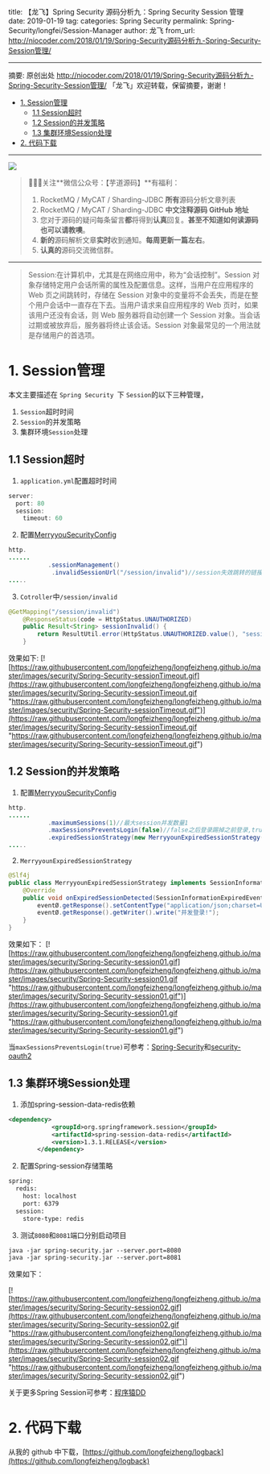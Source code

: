 title: 【龙飞】Spring Security 源码分析九：Spring Security Session 管理
date: 2019-01-19
tag:
categories: Spring Security
permalink: Spring-Security/longfei/Session-Manager
author: 龙飞
from_url: http://niocoder.com/2018/01/19/Spring-Security源码分析九-Spring-Security-Session管理/

-------

摘要: 原创出处 http://niocoder.com/2018/01/19/Spring-Security源码分析九-Spring-Security-Session管理/ 「龙飞」欢迎转载，保留摘要，谢谢！

- [1. Session管理](http://www.iocoder.cn/Spring-Security/longfei/Session-Manager/)
  - [1.1 Session超时](http://www.iocoder.cn/Spring-Security/longfei/Session-Manager/)
  - [1.2 Session的并发策略](http://www.iocoder.cn/Spring-Security/longfei/Session-Manager/)
  - [1.3 集群环境Session处理](http://www.iocoder.cn/Spring-Security/longfei/Session-Manager/)
- [2. 代码下载](http://www.iocoder.cn/Spring-Security/longfei/Session-Manager/)

-------

![](http://www.iocoder.cn/images/common/wechat_mp_2017_07_31.jpg)

> 🙂🙂🙂关注**微信公众号：【芋道源码】**有福利：
> 1. RocketMQ / MyCAT / Sharding-JDBC **所有**源码分析文章列表
> 2. RocketMQ / MyCAT / Sharding-JDBC **中文注释源码 GitHub 地址**
> 3. 您对于源码的疑问每条留言**都**将得到**认真**回复。**甚至不知道如何读源码也可以请教噢**。
> 4. **新的**源码解析文章**实时**收到通知。**每周更新一篇左右**。
> 5. **认真的**源码交流微信群。

-------

> Session:在计算机中，尤其是在网络应用中，称为“会话控制”。Session 对象存储特定用户会话所需的属性及配置信息。这样，当用户在应用程序的 Web 页之间跳转时，存储在 Session 对象中的变量将不会丢失，而是在整个用户会话中一直存在下去。当用户请求来自应用程序的 Web 页时，如果该用户还没有会话，则 Web 服务器将自动创建一个 Session 对象。当会话过期或被放弃后，服务器将终止该会话。Session 对象最常见的一个用法就是存储用户的首选项。

# 1. Session管理

本文主要描述在 `Spring Security `下 `Session`的以下三种管理，

1. `Session`超时时间
2. `Session`的并发策略
3. 集群环境`Session`处理

## 1.1 Session超时

1. `application.yml`配置超时时间
```java
server:
  port: 80
  session:
    timeout: 60
```
2. 配置[MerryyouSecurityConfig](https://github.com/longfeizheng/logback/blob/master/src/main/java/cn/merryyou/logback/security/MerryyouSecurityConfig.java#L77)
```java
http.
......
	       .sessionManagement()
            .invalidSessionUrl("/session/invalid")//session失效跳转的链接
.....
```
3. `Cotroller`中`/session/invalid`
```java
@GetMapping("/session/invalid")
    @ResponseStatus(code = HttpStatus.UNAUTHORIZED)
    public Result<String> sessionInvalid() {
        return ResultUtil.error(HttpStatus.UNAUTHORIZED.value(), "session失效");
    }
```

效果如下:
[![https://raw.githubusercontent.com/longfeizheng/longfeizheng.github.io/master/images/security/Spring-Security-sessionTimeout.gif](https://raw.githubusercontent.com/longfeizheng/longfeizheng.github.io/master/images/security/Spring-Security-sessionTimeout.gif "https://raw.githubusercontent.com/longfeizheng/longfeizheng.github.io/master/images/security/Spring-Security-sessionTimeout.gif")](https://raw.githubusercontent.com/longfeizheng/longfeizheng.github.io/master/images/security/Spring-Security-sessionTimeout.gif "https://raw.githubusercontent.com/longfeizheng/longfeizheng.github.io/master/images/security/Spring-Security-sessionTimeout.gif")

## 1.2 Session的并发策略

1. 配置[MerryyouSecurityConfig](https://github.com/longfeizheng/logback/blob/master/src/main/java/cn/merryyou/logback/security/MerryyouSecurityConfig.java#L79)
```java
http.
......
	       .maximumSessions(1)//最大session并发数量1
           .maxSessionsPreventsLogin(false)//false之后登录踢掉之前登录,true则不允许之后登录
           .expiredSessionStrategy(new MerryyounExpiredSessionStrategy())//登录被踢掉时的自定义操作
.....
```
2. `MerryyounExpiredSessionStrategy`
```java
@Slf4j
public class MerryyounExpiredSessionStrategy implements SessionInformationExpiredStrategy {
    @Override
    public void onExpiredSessionDetected(SessionInformationExpiredEvent eventØ) throws IOException, ServletException {
        eventØ.getResponse().setContentType("application/json;charset=UTF-8");
        eventØ.getResponse().getWriter().write("并发登录!");
    }
}
```

效果如下：
[![https://raw.githubusercontent.com/longfeizheng/longfeizheng.github.io/master/images/security/Spring-Security-session01.gif](https://raw.githubusercontent.com/longfeizheng/longfeizheng.github.io/master/images/security/Spring-Security-session01.gif "https://raw.githubusercontent.com/longfeizheng/longfeizheng.github.io/master/images/security/Spring-Security-session01.gif")](https://raw.githubusercontent.com/longfeizheng/longfeizheng.github.io/master/images/security/Spring-Security-session01.gif "https://raw.githubusercontent.com/longfeizheng/longfeizheng.github.io/master/images/security/Spring-Security-session01.gif")

当`maxSessionsPreventsLogin(true)`可参考：[Spring-Security](https://github.com/spring-projects/spring-security/issues/3078)和[security-oauth2](https://github.com/longfeizheng/security-oauth2)

## 1.3 集群环境Session处理


1. 添加spring-session-data-redis依赖


```xml
<dependency>
			<groupId>org.springframework.session</groupId>
			<artifactId>spring-session-data-redis</artifactId>
			<version>1.3.1.RELEASE</version>
		</dependency>
```

2. 配置Spring-session存储策略


```xml
spring:
  redis:
    host: localhost
    port: 6379
  session:
    store-type: redis
```

3. 测试`8080`和`8081`端口分别启动项目


```xml
java -jar spring-security.jar --server.port=8080
java -jar spring-security.jar --server.port=8081
```
效果如下：

[![https://raw.githubusercontent.com/longfeizheng/longfeizheng.github.io/master/images/security/Spring-Security-session02.gif](https://raw.githubusercontent.com/longfeizheng/longfeizheng.github.io/master/images/security/Spring-Security-session02.gif "https://raw.githubusercontent.com/longfeizheng/longfeizheng.github.io/master/images/security/Spring-Security-session02.gif")](https://raw.githubusercontent.com/longfeizheng/longfeizheng.github.io/master/images/security/Spring-Security-session02.gif "https://raw.githubusercontent.com/longfeizheng/longfeizheng.github.io/master/images/security/Spring-Security-session02.gif")

关于更多Spring Session可参考：[程序猿DD](http://blog.didispace.com/tags/Spring-Session/)

# 2. 代码下载

从我的 github 中下载，[https://github.com/longfeizheng/logback](https://github.com/longfeizheng/logback)



